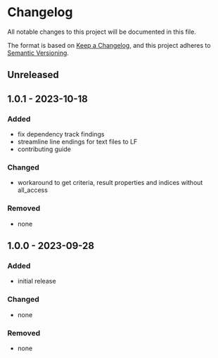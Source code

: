 # Changelog
All notable changes to this project will be documented in this file.

The format is based on [Keep a Changelog](https://keepachangelog.com/en/1.0.0/),
and this project adheres to [Semantic Versioning](https://semver.org/spec/v2.0.0.html).

## Unreleased

## 1.0.1 - 2023-10-18

### Added
- fix dependency track findings
- streamline line endings for text files to LF
- contributing guide

### Changed
- workaround to get criteria, result properties and indices without all_access


### Removed
- none

## 1.0.0 - 2023-09-28

### Added

- initial release

### Changed

- none

### Removed

- none
